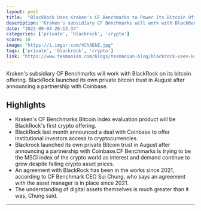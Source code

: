 ```yaml
---
layout: post
title:  "BlackRock Uses Kraken's CF Benchmarks to Power Its Bitcoin Offering"
description: "Kraken's subsidiary CF Benchmarks will work with BlackRock on its bitcoin offering. BlackRock launched its own private bitcoin trust in August after announcing a partnership with Coinbase."
date: "2022-09-04 20:13:34"
categories: ['private', 'blackrock', 'crypto']
score: 10
image: "https://i.imgur.com/4ChAEkE.jpg"
tags: ['private', 'blackrock', 'crypto']
link: "https://www.tesmanian.com/blogs/tesmanian-blog/blackrock-uses-krakens-cf-benchmarks-to-power-its-bitcoin-offering"
---
```


Kraken's subsidiary CF Benchmarks will work with BlackRock on its bitcoin offering. BlackRock launched its own private bitcoin trust in August after announcing a partnership with Coinbase.

## Highlights

- Kraken's CF Benchmarks Bitcoin index evaluation product will be BlackRock's first crypto offering.
- BlackRock last month announced a deal with Coinbase to offer institutional investors access to cryptocurrencies.
- Blackrock launched its own private Bitcoin trust in August after announcing a partnership with Coinbase.CF Benchmarks is trying to be the MSCI index of the crypto world as interest and demand continue to grow despite falling crypto asset prices.
- An agreement with BlackRock has been in the works since 2021, according to CF Benchmark CEO Sui Chung, who says an agreement with the asset manager is in place since 2021.
- The understanding of digital assets themselves is much greater than it was, Chung said.

---
